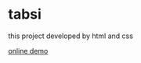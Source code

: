 # tabsi

this project developed by html and css

<a href="thttps://kimiyaalmasiweb.github.io/tabsi/">online demo</a>



